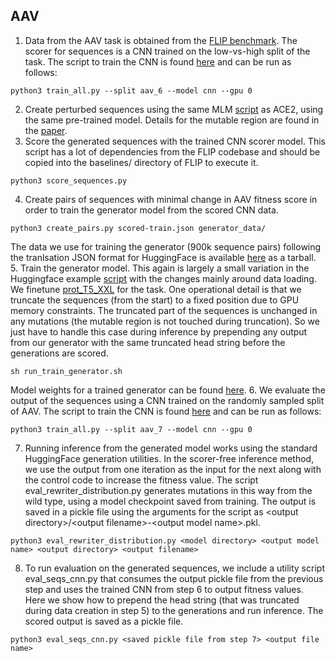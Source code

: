 ## AAV

1. Data from the AAV task is obtained from the [FLIP benchmark](https://github.com/J-SNACKKB/FLIP/tree/main/splits/aav). The scorer for sequences is a CNN trained on the low-vs-high split of the task. The script to train the CNN is found [here](https://github.com/J-SNACKKB/FLIP/tree/main/baselines) and can be run as follows: 
```
python3 train_all.py --split aav_6 --model cnn --gpu 0 
```
2. Create perturbed sequences using the same MLM [script](https://github.com/vishakhpk/iter-extrapolation/blob/main/ace2/mlm_mutation.py) as ACE2, using the same pre-trained model. Details for the mutable region are found in the [paper](https://arxiv.org/abs/2303.04562).  
3. Score the generated sequences with the trained CNN scorer model. This script has a lot of dependencies from the FLIP codebase and should be copied into the baselines/ directory of FLIP to execute it.
```
python3 score_sequences.py
```
4. Create pairs of sequences with minimal change in AAV fitness score in order to train the generator model from the scored CNN data. 
```
python3 create_pairs.py scored-train.json generator_data/
```
The data we use for training the generator (900k sequence pairs) following the tranlsation JSON format for HuggingFace is available [here](https://drive.google.com/file/d/1FOXwjloxwHf7rkMn5n_WzP6E3TUjN1_k/view?usp=drive_link) as a tarball.  
5. Train the generator model. This again is largely a small variation in the Huggingface example [script](https://github.com/huggingface/transformers/blob/main/examples/pytorch/translation/run_translation.py) with the changes mainly around data loading. We finetune [prot\_T5\_XXL](https://huggingface.co/Rostlab/prot_t5_xxl_uniref50) for the task. One operational detail is that we truncate the sequences (from the start) to a fixed position due to GPU memory constraints. The truncated part of the sequences is unchanged in any mutations (the mutable region is not touched during truncation). So we just have to handle this case during inference by prepending any output from our generator with the same truncated head string before the generations are scored.
```
sh run_train_generator.sh
```
Model weights for a trained generator can be found [here](https://huggingface.co/vishakhpk/ice-aav-checkpoint-1).
6. We evaluate the output of the sequences using a CNN trained on the randomly sampled split of AAV. The script to train the CNN is found [here](https://github.com/J-SNACKKB/FLIP/tree/main/baselines) and can be run as follows: 
```
python3 train_all.py --split aav_7 --model cnn --gpu 0 
```
7. Running inference from the generated model works using the standard HuggingFace generation utilities. In the scorer-free inference method, we use the output from one iteration as the input for the next along with the control code to increase the fitness value. The script eval\_rewriter\_distribution.py generates mutations in this way from the wild type, using a model checkpoint saved from training. The output is saved in a pickle file using the arguments for the script as \<output directory\>/\<output filename\>-\<output model name\>.pkl.
```
python3 eval_rewriter_distribution.py <model directory> <output model name> <output directory> <output filename>
```
8. To run evaluation on the generated sequences, we include a utility script eval\_seqs\_cnn.py that consumes the output pickle file from the previous step and uses the trained CNN from step 6 to output fitness values. Here we show how to prepend the head string (that was truncated during data creation in step 5) to the generations and run inference. The scored output is saved as a pickle file. 
```
python3 eval_seqs_cnn.py <saved pickle file from step 7> <output file name>
``` 
